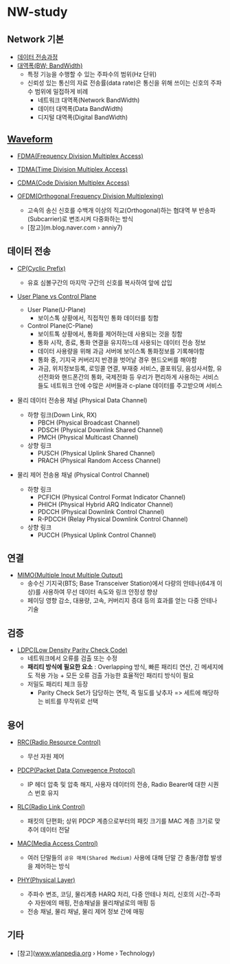# NW-study

## Network 기본
 - [데이터 전송과정](https://slenderankle.tistory.com/228)
 - [대역폭(BW; BandWidth)](https://blog.naver.com/on21life/221340548735)
   - 특정 기능을 수행할 수 있는 주파수의 범위(Hz 단위)
   - 신뢰성 있는 통신의 자료 전송률(data rate)은 통신을 위해 쓰이는 신호의 주파수 범위에 밀접하게 비례
     - 네트워크 대역폭(Network BandWidth)
     - 데이터 대역폭(Data BandWidth)
     - 디지털 대역폭(Digital BandWidth)
 
## [Waveform](https://guslabview.tistory.com/159)
 - [FDMA(Frequency Division Multiplex Access)](http://www.ktword.co.kr/abbr_view.php?m_temp1=806)
 - [TDMA(Time Division Multiplex Access)](http://www.ktword.co.kr/abbr_view.php?m_temp1=348&id=911)
 - [CDMA(Code Division Multiplex Access)](http://www.ktword.co.kr/abbr_view.php?nav=&m_temp1=253&id=386)

 - [OFDM(Orthogonal Frequency Division Multiplexing)](http://www.ktword.co.kr/abbr_view.php?m_temp1=2163)
   - 고속의 송신 신호를 수백개 이상의 직교(Orthogonal)하는 협대역 부 반송파(Subcarrier)로 변조시켜 다중화하는 방식
   - [참고](m.blog.naver.com › anniy7)

## 데이터 전송
 - [CP(Cyclic Prefix)](http://www.ktword.co.kr/abbr_view.php?m_temp1=3164)
   - 유효 심볼구간의 마지막 구간의 신호를 복사하여 앞에 삽입
 
 - [User Plane vs Control Plane](https://m.blog.naver.com/ykryu7/221300314804)
   - User Plane(U-Plane)
     - 보이스톡 상황에서, 직접적인 통화 데이터를 칭함
   - Control Plane(C-Plane)
     - 보이트톡 상황에서, 통화를 제어하는데 사용되는 것을 칭함
     - 통화 시작, 종료, 통화 연결을 유지하느데 사용되는 데이터 전송 정보
     - 데이터 사용량을 위해 과금 서버에 보이스톡 통화정보를 기록해야함
     - 통화 중, 기지국 커버리지 반경을 벗어날 경우 핸드오버를 해야함
     - 과금, 위치정보등록, 로밍콜 연결, 부재중 서비스, 콜포워딩, 음성사서함, 유선전화와 핸드폰간의 통화, 국제전화 등 우리가 편리하게 사용하는 서비스들도 네트워크 안에 수많은 서버들과 c-plane 데이터를 주고받으며 서비스
     
 - 물리 데이터 전송용 채널 (Physical Data Channel)
   - 하향 링크(Down Link, RX)
      - PBCH (Physical Broadcast Channel)
      - PDSCH (Physical Downlink Shared Channel)
      - PMCH (Physical Multicast Channel)
   - 상향 링크
      - PUSCH (Physical Uplink Shared Channel)
      - PRACH (Physical Random Access Channel)
      
 - 물리 제어 전송용 채널 (Physical Control Channel)
   - 하향 링크
      - PCFICH (Physical Control Format Indicator Channel)
      - PHICH (Physical Hybrid ARQ Indicator Channel)
      - PDCCH (Physical Downlink Control Channel)
      - R-PDCCH (Relay Physical Downlink Control Channel)
   - 상향 링크
      - PUCCH (Physical Uplink Control Channel)
      
## 연결
 - [MIMO(Multiple Input Multiple Output)](https://www.ni.com/ko-kr/innovations/white-papers/14/5g-massive-mimo-testbed--from-theory-to-reality--.html)
   - 송수신 기지국(BTS; Base Transceiver Station)에서 다량의 안테나(64개 이상)를 사용하여 무선 데이터 속도와 링크 안정성 향상
   - 페이딩 영향 감소, 대용량, 고속, 커버리지 증대 등의 효과를 얻는 다중 안테나 기술

## 검증
 - [LDPC(Low Density Parity Check Code)](https://medium.com/quantum-ant/ldpc-9de5241ee51e)
   - 네트워크에서 오류를 검출 또는 수정
   - <b>패리티 방식에 필요한 요소</b> : Overlapping 방식, 빠른 패리티 연산, 긴 메세지에도 적용 가능 + 모든 오류 검출 가능한 효율적인 패리티 방식이 필요
   - 저밀도 패리티 체크 등장
     - Parity Check Set가 담당하는 면적, 즉 밀도를 낮추자 => 세트에 해당하는 비트를 무작위로 선택
    
## 용어
 - [RRC(Radio Resource Control)](http://www.ktword.co.kr/abbr_view.php?m_temp1=5175&m_search=RRC)
   - 무선 자원 제어
   
 - [PDCP(Packet Data Convegence Protocol)](http://www.ktword.co.kr/abbr_view.php?m_temp1=5178&m_search=PDCP)
   - IP 헤더 압축 및 압축 해지, 사용자 데이터의 전송, Radio Bearer에 대한 시퀀스 번호 유지
   
 - [RLC(Radio Link Control)](http://www.ktword.co.kr/abbr_view.php?m_temp1=5169&m_search=RLC)
   - 패킷의 단편화; 상위 PDCP 계층으로부터의 패킷 크기를 MAC 계층 크기로 맞추어 데이터 전달
   
 - [MAC(Media Access Control)](http://www.ktword.co.kr/abbr_view.php?m_temp1=400&id=455&nav=2&m_search=MAC)
   - 여러 단말들의 `공유 매체(Shared Medium)` 사용에 대해 단말 간 충돌/경합 발생을 제어하는 방식

 - [PHY(Physical Layer)](http://www.ktword.co.kr/abbr_view.php?m_temp1=5179&m_search=PHY)
   - 주파수 변조, 코딩, 물리계층 HARQ 처리, 다중 안테나 처리, 신호의 시간-주파수 자원에의 매핑, 전송채널을 물리채널로의 매핑 등
   - 전송 채널, 물리 채널, 물리 제어 정보 간에 매핑
   
      
   
## 기타
 - [참고](www.wlanpedia.org › Home › Technology)
